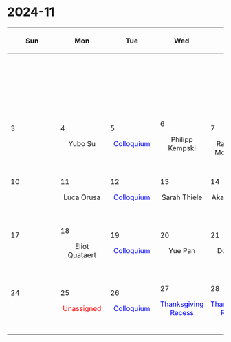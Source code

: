 # 2024-11

|<div style='max-width:100px;width:100px'><p>Sun</p></div>|<div style='max-width:100px;width:100px'><p>Mon</p></div>|<div style='max-width:100px;width:100px'><p>Tue</p></div>|<div style='max-width:100px;width:100px'><p>Wed</p></div>|<div style='max-width:100px;width:100px'><p>Thu</p></div>|<div style='max-width:100px;width:100px'><p>Fri</p></div>|<div style='max-width:100px;width:100px'><p>Sat</p></div>|
|:-:|:-:|:-:|:-:|:-:|:-:|:-:|
|<p><br/><br/></p> |<p><br/><br/></p> |<p><br/><br/></p> |<p><br/><br/></p> |<p><br/><br/></p> |<p align='left'>1</p><p>Shaunak Modak<br/><br/></p>|<p align='left'>2</p><p><br/><br/></p>|
|<p align='left'>3</p><p><br/><br/></p>|<p align='left'>4</p><p>Yubo Su<br/><br/></p>|<p align='left'>5</p><p><span style='color:blue'>Colloquium</span><br/><br/></p>|<p align='left'>6</p><p>Philipp Kempski<br/><br/></p>|<p align='left'>7</p><p>Rajsekhar<br/> Mohapatra</p>|<p align='left'>8</p><p>Yixian Chen<br/><br/></p>|<p align='left'>9</p><p><br/><br/></p>|
|<p align='left'>10</p><p><br/><br/></p>|<p align='left'>11</p><p>Luca Orusa<br/><br/></p>|<p align='left'>12</p><p><span style='color:blue'>Colloquium</span><br/><br/></p>|<p align='left'>13</p><p>Sarah Thiele<br/><br/></p>|<p align='left'>14</p><p>Akash Gupta<br/><br/></p>|<p align='left'>15</p><p>Siddhartha<br/> Gupta</p>|<p align='left'>16</p><p><br/><br/></p>|
|<p align='left'>17</p><p><br/><br/></p>|<p align='left'>18</p><p>Eliot Quataert<br/><br/></p>|<p align='left'>19</p><p><span style='color:blue'>Colloquium</span><br/><br/></p>|<p align='left'>20</p><p>Yue Pan<br/><br/></p>|<p align='left'>21</p><p>Dongzi Li<br/><br/></p>|<p align='left'>22</p><p>Nick Loudas<br/><br/></p>|<p align='left'>23</p><p><br/><br/></p>|
|<p align='left'>24</p><p><br/><br/></p>|<p align='left'>25</p><p><span style='color:red'>Unassigned</span><br/><br/></p>|<p align='left'>26</p><p><span style='color:blue'>Colloquium</span><br/><br/></p>|<p align='left'>27</p><p><span style='color:blue'>Thanksgiving Recess</span><br/><br/></p>|<p align='left'>28</p><p><span style='color:blue'>Thanksgiving Recess</span><br/><br/></p>|<p align='left'>29</p><p><span style='color:blue'>Thanksgiving Recess</span><br/><br/></p>|<p align='left'>30</p><p><br/><br/></p>|
